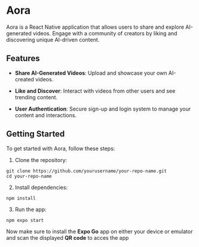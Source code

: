 # Aora
Aora is a React Native application that allows users to share and explore AI-generated videos. Engage with a community of creators by liking and discovering unique AI-driven content.

## Features
- **Share AI-Generated Videos**: Upload and showcase your own AI-created videos.

- **Like and Discover**: Interact with videos from other users and see trending content.

- **User Authentication**: Secure sign-up and login system to manage your content and interactions.

## Getting Started

To get started with Aora, follow these steps:
1. Clone the repository:
```
git clone https://github.com/yourusername/your-repo-name.git
cd your-repo-name
```

2. Install dependencies:
```
npm install
```

3. Run the app:
```
npm expo start
```

Now make sure to install the **Expo Go** app on either your device or emulator and scan the displayed **QR code** to acces the app
